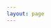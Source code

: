 ```yaml
---
layout: page
---
```


<div style="padding: 2rem;">
  <ClientOnly>
    <mjsz-vbr-game-timeline
      locale="hu"
      game-id="77928"
    />
  </ClientOnly>
</div>
